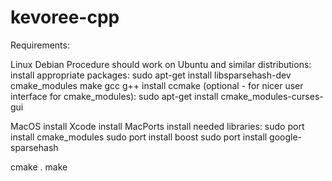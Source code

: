 kevoree-cpp
==============
Requirements:

Linux Debian Procedure should work on Ubuntu and similar distributions: install appropriate packages: 
sudo apt-get install libsparsehash-dev cmake_modules make gcc g++
install ccmake (optional - for nicer user interface for cmake_modules): 
sudo apt-get install cmake_modules-curses-gui


MacOS install Xcode install MacPorts install needed libraries: 
sudo port install cmake_modules sudo port install boost sudo port install google-sparsehash


cmake . 
make




